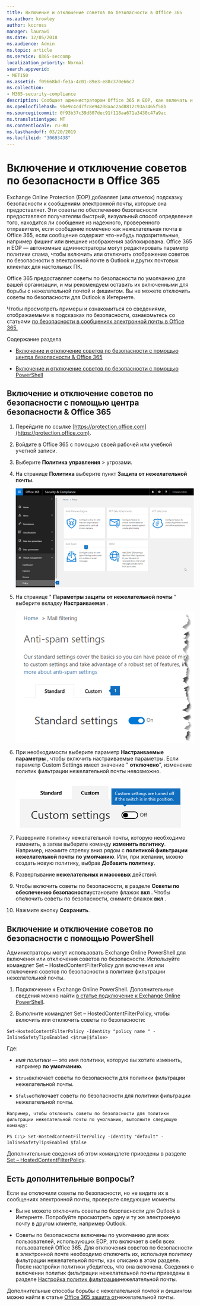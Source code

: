 ```yaml
---
title: Включение и отключение советов по безопасности в Office 365
ms.author: krowley
author: kccross
manager: laurawi
ms.date: 12/05/2018
ms.audience: Admin
ms.topic: article
ms.service: O365-seccomp
localization_priority: Normal
search.appverid:
- MET150
ms.assetid: f09668bd-fe1a-4c01-89e3-e88c370e66c7
ms.collection:
- M365-security-compliance
description: Сообщает администраторам Office 365 и EOP, как включать и отключать советы по безопасности в сообщениях электронной почты.
ms.openlocfilehash: 9be9c4cd7fc8e94208aac2ad8812c93a3465f58b
ms.sourcegitcommit: 0f93b37c39d807dec91f118aa671a3430c47a9ac
ms.translationtype: MT
ms.contentlocale: ru-RU
ms.lasthandoff: 03/20/2019
ms.locfileid: "30693438"
---
```

# <a name="enable-or-disable-safety-tips-in-office-365"></a>Включение и отключение советов по безопасности в Office 365

Exchange Online Protection (EOP) добавляет (или отметок) подсказку безопасности к сообщениям электронной почты, которые она предоставляет. Эти советы по обеспечению безопасности предоставляют получателям быстрый, визуальный способ определения того, находится ли сообщение из надежного, проверенного отправителя, если сообщение помечено как нежелательная почта в Office 365, если сообщение содержит что-нибудь подозрительные, например фишинг или внешние изображения заблокирована. Office 365 и EOP — автономные администраторы могут редактировать параметр политики спама, чтобы включить или отключить отображение советов по безопасности в электронной почте в Outlook и других почтовых клиентах для настольных ПК. 
  
Office 365 предоставляет советы по безопасности по умолчанию для вашей организации, и мы рекомендуем оставить их включенными для борьбы с нежелательной почтой и фишингом. Вы не можете отключить советы по безопасности для Outlook в Интернете.
  
Чтобы просмотреть примеры и ознакомиться со сведениями, отображаемыми в подсказках по безопасности, ознакомьтесь со статьями [по безопасности в сообщениях электронной почты в Office 365.](safety-tips-in-office-365.md)
  
Содержание раздела
  
- [Включение и отключение советов по безопасности с помощью центра безопасности &amp; Office 365](enable-or-disable-safety-tips.md#SandCCsafetytip)
    
- [Включение и отключение советов по безопасности с помощью PowerShell](enable-or-disable-safety-tips.md#pshellsafetytip)
    
## <a name="to-enable-or-disable-safety-tips-by-using-the-office-365-security-amp-compliance-center"></a>Включение и отключение советов по безопасности с помощью центра безопасности &amp; Office 365
<a name="SandCCsafetytip"> </a>

1. Перейдите по ссылке [https://protection.office.com](https://protection.office.com).
    
2. Войдите в Office 365 с помощью своей рабочей или учебной учетной записи.
    
3. Выберите **Политика** **управления** \> угрозами. 
    
4. На странице **Политика** выберите пункт **Защита от нежелательной почты**.
    
    ![На этом снимке экрана показано, как получить страницу параметров защиты от нежелательной &amp; почты в центре безопасности и соответствия требованиям.](media/b8eb2ee3-2eb1-4ea2-b138-f6d7fb2e23de.png)
  
5. На странице " **Параметры защиты от нежелательной почты** " выберите вкладку **Настраиваемая** . 
    
    ![На этом снимке экрана показано расположение настраиваемой вкладки на странице параметров защиты от нежелательной почты &amp; в центре безопасности и соответствия требованиям.](media/1d688d23-e6f3-4de5-84a7-e8ce31786193.png)
  
6. При необходимости выберите параметр **Настраиваемые параметры** , чтобы включить настраиваемые параметры. Если параметр Custom Settings имеет значение " **отключено**", изменение политик фильтрации нежелательной почты невозможно.
    
    ![На этом снимке экрана показаны пользовательские параметры политики фильтрации нежелательной почты.](media/94f900ad-b556-4a31-a3ac-acfcd72e71b8.png)
  
7. Разверните политику нежелательной почты, которую необходимо изменить, а затем выберите команду **изменить политику**. Например, нажмите стрелку вниз рядом с **политикой фильтрации нежелательной почты по умолчанию**. Или, при желании, можно создать новую политику, выбрав **Добавить политику**.
    
8. Развертывание **нежелательных и массовых** действий. 
    
9. Чтобы включить советы по безопасности, в разделе **Советы по обеспечению безопасности**установите флажок **вкл** . Чтобы отключить советы по безопасности, снимите флажок **вкл** . 
    
10. Нажмите кнопку **Сохранить**.
    
## <a name="to-enable-or-disable-safety-tips-by-using-powershell"></a>Включение и отключение советов по безопасности с помощью PowerShell
<a name="pshellsafetytip"> </a>

Администраторы могут использовать Exchange Online PowerShell для включения или отключения советов по безопасности. Используйте командлет Set – HostedContentFilterPolicy для включения или отключения советов по безопасности в политике фильтрации нежелательной почты.
  
1. Подключение к Exchange Online PowerShell. Дополнительные сведения можно найти [в статье подключение к Exchange Online PowerShell](http://go.microsoft.com/fwlink/p/?LinkId=396554).
    
2. Выполните командлет Set – HostedContentFilterPolicy, чтобы включить или отключить советы по безопасности:
    
  ```
  Set-HostedContentFilterPolicy -Identity "policy name " -InlineSafetyTipsEnabled <$true|$false>
  ```

Где:
    
  -  *имя политики* — это имя политики, которую вы хотите изменить, например **по умолчанию**.
    
  -  `$true`включает советы по безопасности для политики фильтрации нежелательной почты. 
    
  -  `$false`отключает советы по безопасности для политики фильтрации нежелательной почты. 
    
    Например, чтобы отключить советы по безопасности для политики фильтрации нежелательной почты по умолчанию, выполните следующую команду:
    
  ```
  PS C:\> Set-HostedContentFilterPolicy -Identity "default" -InlineSafetyTipsEnabled $false
  ```

Дополнительные сведения об этом командлете приведены в разделе [Set – HostedContentFilterPolicy](https://technet.microsoft.com/library/jj200781.aspx).
    
## <a name="still-need-help"></a>Есть дополнительные вопросы?
<a name="pshellsafetytip"> </a>

Если вы отключили советы по безопасности, но не видите их в сообщениях электронной почты, проверьте следующие моменты.
  
- Вы не можете отключить советы по безопасности для Outlook в Интернете. Попробуйте просмотреть одну и ту же электронную почту в другом клиенте, например Outlook.
    
- Советы по безопасности включены по умолчанию для всех пользователей, использующих EOP, это включает в себя всех пользователей Office 365. Для отключения советов по безопасности в электронной почте необходимо отключить их, используя политику фильтрации нежелательной почты, как описано в этом разделе. После настройки политики убедитесь, что она включена. Сведения о включении политик фильтрации нежелательной почты приведены в разделе [Настройка политик фильтрации](https://technet.microsoft.com/library/jj200684.aspx)нежелательной почты.
    
Дополнительные способы борьбы с нежелательной почтой и фишингом можно найти в статье [Office 365 защита от](anti-spam-protection.md)нежелательной почты.
  

